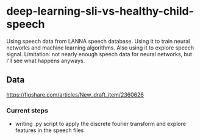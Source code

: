 # deep-learning-sli-vs-healthy-child-speech
Using speech data from LANNA speech database. Using it to train neural networks and machine learning algorithms. Also using it to explore speech signal. Limitation: not nearly enough speech data for neural networks, but I'll see what happens anyways.

## Data
https://figshare.com/articles/New_draft_item/2360626

### Current steps
* writing .py script to apply the discrete fourier transform and explore features in the speech files
